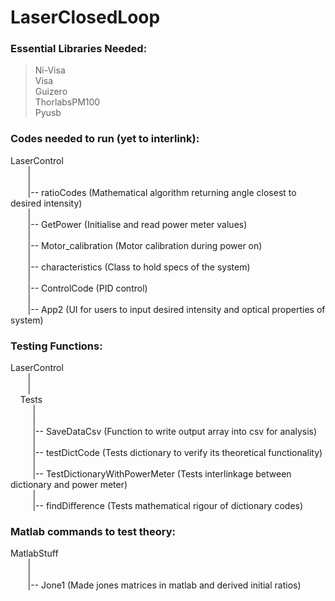 # LaserClosedLoop


### Essential Libraries Needed:

> Ni-Visa <br />
> Visa <br />
> Guizero <br />
> ThorlabsPM100 <br />
> Pyusb <br />


### Codes needed to run (yet to interlink):

LaserControl<br />
&nbsp;&nbsp;&nbsp;&nbsp;&nbsp;&nbsp;  | <br />
&nbsp;&nbsp;&nbsp;&nbsp;&nbsp;&nbsp;  | <br />
&nbsp;&nbsp;&nbsp;&nbsp;&nbsp;&nbsp;  |-- ratioCodes (Mathematical algorithm returning angle closest to desired intensity) <br />
&nbsp;&nbsp;&nbsp;&nbsp;&nbsp;&nbsp;  | <br />
&nbsp;&nbsp;&nbsp;&nbsp;&nbsp;&nbsp;  |-- GetPower (Initialise and read power meter values) <br />
&nbsp;&nbsp;&nbsp;&nbsp;&nbsp;&nbsp;  | <br />
&nbsp;&nbsp;&nbsp;&nbsp;&nbsp;&nbsp;  |-- Motor_calibration (Motor calibration during power on) <br />
&nbsp;&nbsp;&nbsp;&nbsp;&nbsp;&nbsp;  | <br />
&nbsp;&nbsp;&nbsp;&nbsp;&nbsp;&nbsp;  |-- characteristics (Class to hold specs of the system) <br />
&nbsp;&nbsp;&nbsp;&nbsp;&nbsp;&nbsp;  | <br />
&nbsp;&nbsp;&nbsp;&nbsp;&nbsp;&nbsp;  |-- ControlCode (PID control)  <br />
&nbsp;&nbsp;&nbsp;&nbsp;&nbsp;&nbsp;  | <br />
&nbsp;&nbsp;&nbsp;&nbsp;&nbsp;&nbsp;  |-- App2 (UI for users to input desired intensity and optical properties of system) <br />

### Testing Functions:

LaserControl<br />
&nbsp;&nbsp;&nbsp;&nbsp;&nbsp;&nbsp; |<br />
&nbsp;&nbsp;&nbsp;&nbsp;&nbsp;&nbsp; |<br />
&nbsp;&nbsp;&nbsp; Tests <br />
&nbsp;&nbsp;&nbsp;&nbsp;&nbsp;&nbsp;&nbsp;&nbsp;   | <br />
&nbsp;&nbsp;&nbsp;&nbsp;&nbsp;&nbsp;&nbsp;&nbsp;  | <br />
&nbsp;&nbsp;&nbsp;&nbsp;&nbsp;&nbsp;&nbsp;&nbsp;  |-- SaveDataCsv (Function to write output array into csv for analysis) <br />
&nbsp;&nbsp;&nbsp;&nbsp;&nbsp;&nbsp;&nbsp;&nbsp;  | <br />
&nbsp;&nbsp;&nbsp;&nbsp;&nbsp;&nbsp;&nbsp;&nbsp;  |-- testDictCode (Tests dictionary to verify its theoretical functionality) <br />
&nbsp;&nbsp;&nbsp;&nbsp;&nbsp;&nbsp;&nbsp;&nbsp;  | <br />
&nbsp;&nbsp;&nbsp;&nbsp;&nbsp;&nbsp;&nbsp;&nbsp;  |-- TestDictionaryWithPowerMeter (Tests interlinkage between dictionary and power meter) <br />
&nbsp;&nbsp;&nbsp;&nbsp;&nbsp;&nbsp;&nbsp;&nbsp;  | <br />
&nbsp;&nbsp;&nbsp;&nbsp;&nbsp;&nbsp;&nbsp;&nbsp;  |-- findDifference (Tests mathematical rigour of dictionary codes) <br />

### Matlab commands to test theory:


MatlabStuff<br />
&nbsp;&nbsp;&nbsp;&nbsp;&nbsp;&nbsp;  | <br />
&nbsp;&nbsp;&nbsp;&nbsp;&nbsp;&nbsp;  | <br />
&nbsp;&nbsp;&nbsp;&nbsp;&nbsp;&nbsp;  |-- Jone1 (Made jones matrices in matlab and derived initial ratios) <br />
